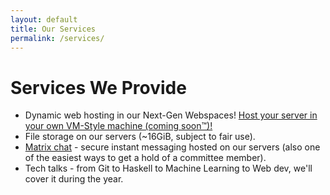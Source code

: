 ```yaml
---
layout: default
title: Our Services
permalink: /services/
---
```


# Services We Provide

- Dynamic web hosting in our Next-Gen Webspaces! [Host your server in your own VM-Style machine (coming soon™)!](https://docs.netsoc.ie)
- File storage on our servers (~16GiB, subject to fair use).
- [Matrix chat](https://matrix.netsoc.ie/) - secure instant messaging hosted on our servers (also one of the easiest
  ways to get a hold of a committee member).
- Tech talks - from Git to Haskell to Machine Learning to Web dev, we'll cover it during the year.
